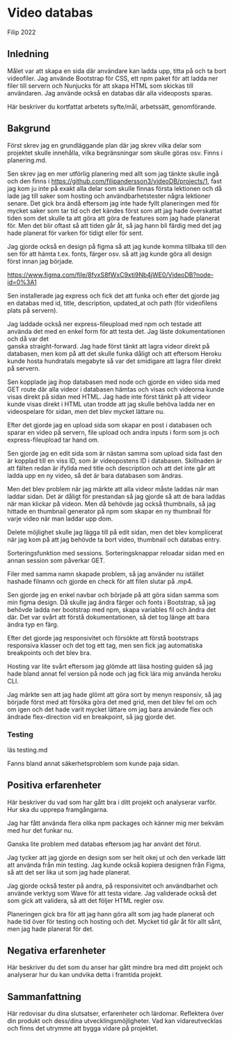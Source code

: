 # Video databas

Filip 2022

## Inledning

Målet var att skapa en sida där användare kan ladda upp, titta på och ta bort 
videofiler. Jag använde Bootstrap för CSS, ett npm paket för att ladda ner filer 
till servern och Nunjucks för att skapa HTML som skickas till användaren. Jag 
använde också en databas där alla videoposts sparas.

Här beskriver du kortfattat arbetets syfte/mål, arbetssätt, genomförande.

## Bakgrund

Först skrev jag en grundläggande plan där jag skrev vilka delar som projektet 
skulle innehålla, vilka begränsningar som skulle göras osv. Finns i 
planering.md. 

Sen skrev jag en mer utförlig planering med allt som jag tänkte skulle ingå och 
den finns i https://github.com/filipandersson3/videoDB/projects/1, fast jag kom 
ju inte på exakt alla delar som skulle finnas första lektionen och då lade jag 
till saker som hosting och användbarhetstester några lektioner senare. Det gick 
bra ändå eftersom jag inte hade fyllt planeringen med för mycket saker som tar 
tid och det kändes först som att jag hade överskattat tiden som det skulle ta 
att göra att göra de features som jag hade planerat för. Men det blir oftast så 
att tiden går åt, så jag hann bli färdig med det jag hade planerat för varken 
för tidigt eller för sent.

Jag gjorde också en design på figma så att jag kunde komma tillbaka till den sen 
för att hämta t.ex. fonts, färger osv. så att jag kunde göra all design först 
innan jag började. 

https://www.figma.com/file/8fvxS8fWxC9xti9Nb4jWE0/VideoDB?node-id=0%3A1

Sen installerade jag express och fick det att funka och efter det gjorde jag en 
databas med id, title, description, updated_at och path (för videofilens plats 
på servern).

Jag laddade också ner express-fileupload med npm och testade att använda det med 
en enkel form för att testa det. Jag läste dokumentationen och då var det  
ganska straight-forward. Jag hade först tänkt att lagra videor direkt på 
databasen, men kom på att det skulle funka dåligt och att eftersom Heroku kunde 
hosta hundratals megabyte så var det smidigare att lagra filer direkt på 
servern.

Sen kopplade jag ihop databasen med node och gjorde en video sida med GET route 
där alla 
videor i databasen hämtas och visas och videorna kunde visas direkt på sidan med 
HTML. Jag hade inte först tänkt på att videor kunde visas direkt i HTML utan 
trodde att jag skulle behöva ladda ner en videospelare för sidan, men det blev 
mycket lättare nu.

Efter det gjorde jag en upload sida som skapar en post i databasen och sparar 
en video på servern, file upload och andra inputs i form som js och 
express-fileupload tar hand om.

Sen gjorde jag en edit sida som är nästan samma som upload sida fast den är 
kopplad till en viss ID, som är videopostens ID i databasen. Skillnaden är att 
fälten redan är ifyllda med title och description och att det inte går att ladda 
upp en ny video, så det är bara databasen som ändras.

Men det blev problem när jag märkte att alla videor måste laddas när man laddar 
sidan. Det är dåligt för prestandan så jag gjorde så att de bara laddas när man 
klickar på videon. Men då behövde jag också thumbnails, så jag hittade en 
thumbnail generator på npm som skapar en ny thumbnail för varje video när man 
laddar upp dom.

Delete möjlighet skulle jag lägga till på edit sidan, men det blev komplicerat 
när jag kom på att jag behövde ta bort video, thumbnail och databas entry. 

Sorteringsfunktion med sessions. Sorteringsknappar reloadar sidan med en annan 
session som påverkar GET.

Filer med samma namn skapade problem, så jag använder nu istället hashade 
filnamn och gjorde en check för att filen slutar på .mp4.

Sen gjorde jag en enkel navbar och började på att göra sidan samma som min figma 
design. Då skulle jag ändra färger och fonts i Bootstrap, så jag behövde ladda 
ner bootstrap med npm, skapa variables fil och ändra det där. Det var svårt att 
förstå dokumentationen, så det tog länge att bara ändra typ en färg.

Efter det gjorde jag responsivitet och försökte att förstå bootstraps responsiva 
klasser och det tog ett tag, men sen fick jag automatiska breakpoints och det 
blev bra. 

Hosting var lite svårt eftersom jag glömde att läsa hosting guiden så jag hade 
bland annat fel version på node och jag fick lära mig använda heroku CLI.

Jag märkte sen att jag hade glömt att göra sort by menyn responsiv, så jag 
började först med att försöka göra det med grid, men det blev fel om och om igen 
och det hade varit mycket lättare om jag bara använde flex och ändrade 
flex-direction vid en breakpoint, så jag gjorde det.

### Testing

läs testing.md

Fanns bland annat säkerhetsproblem som kunde paja sidan.

## Positiva erfarenheter

Här beskriver du vad som har gått bra i ditt projekt och analyserar varför. Hur ska du upprepa framgångarna.

Jag har fått använda flera olika npm packages och känner mig mer bekväm med hur 
det funkar nu.

Ganska lite problem med databas eftersom jag har använt det förut. 

Jag tycker att jag gjorde en design som ser helt okej ut och den verkade lätt 
att använda från min testing. Jag kunde också kopiera designen från Figma, så 
att det ser lika ut som jag hade planerat.

Jag gjorde också tester på andra, på responsivitet och användbarhet och använde 
verktyg som Wave för att testa vidare. Jag validerade också det som gick att 
validera, så att det följer HTML regler osv.

Planeringen gick bra för att jag hann göra allt som jag hade planerat och hade 
tid över för testing och hosting och det. Mycket tid går åt för allt sånt, men 
jag hade planerat för det.

## Negativa erfarenheter

Här beskriver du det som du anser har gått mindre bra med ditt projekt och analyserar hur du kan undvika detta i framtida projekt.

## Sammanfattning

Här redovisar du dina slutsatser, erfarenheter och lärdomar. Reflektera över din produkt och dess/dina utvecklingsmöjligheter.
Vad kan vidareutvecklas och finns det utrymme att bygga vidare på projektet.